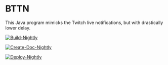 # BTTN
This Java program mimicks the Twitch live notifications, but with drastically lower delay.

[![Build-Nightly](https://github.com/jnstockley/BTTN/actions/workflows/build-nightly.yml/badge.svg?branch=nightly)](https://github.com/jnstockley/BTTN/actions/workflows/build-nightly.yml)

[![Create-Doc-Nightly](https://github.com/jnstockley/BTTN/actions/workflows/create-doc-nightly.yml/badge.svg?branch=nightly)](https://github.com/jnstockley/BTTN/actions/workflows/create-doc-nightly.yml)

[![Deploy-Nightly](https://github.com/jnstockley/BTTN/actions/workflows/deploy-nightly.yml/badge.svg?branch=nightly)](https://github.com/jnstockley/BTTN/actions/workflows/deploy-nightly.yml)
